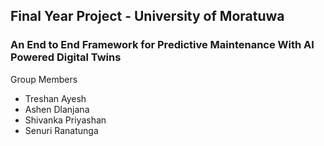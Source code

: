 ## Final Year Project - University of Moratuwa 
### An End to End Framework for Predictive Maintenance With AI Powered Digital Twins

Group Members 
- Treshan Ayesh
- Ashen Dlanjana
- Shivanka Priyashan
- Senuri Ranatunga